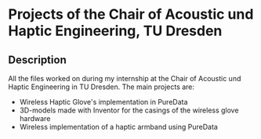 # Projects of the Chair of Acoustic und Haptic Engineering, TU Dresden

## Description

All the files worked on during my internship at the Chair of Acoustic und Haptic Engineering in TU Dresden. The main projects are:
- Wireless Haptic Glove's implementation in PureData
- 3D-models made with Inventor for the casings of the wireless glove hardware
- Wireless implementation of a haptic armband using PureData
